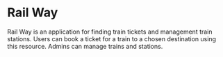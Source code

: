 # Rail Way

Rail Way is an application for finding train tickets and management train stations.
Users can book a ticket for a train to a chosen destination using this resource. Admins can manage trains and stations.
